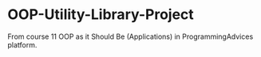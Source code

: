 # OOP-Utility-Library-Project
From course 11 OOP as it Should Be (Applications) in ProgrammingAdvices platform.
